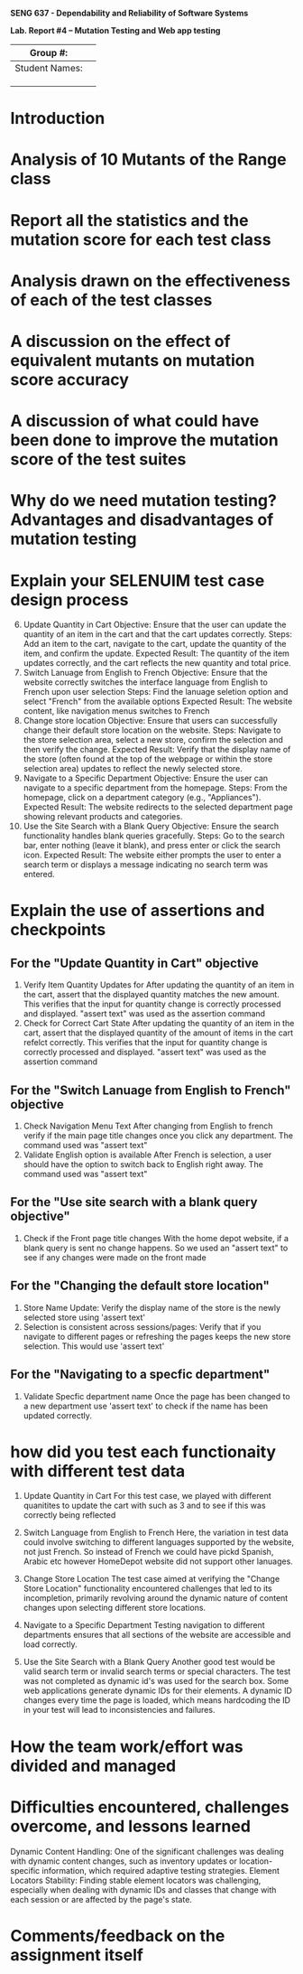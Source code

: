**SENG 637 - Dependability and Reliability of Software Systems**

**Lab. Report \#4 – Mutation Testing and Web app testing**

| Group \#:      |     |
| -------------- | --- |
| Student Names: |     |
|                |     |
|                |     |
|                |     |

# Introduction

# Analysis of 10 Mutants of the Range class 

# Report all the statistics and the mutation score for each test class

# Analysis drawn on the effectiveness of each of the test classes

# A discussion on the effect of equivalent mutants on mutation score accuracy

# A discussion of what could have been done to improve the mutation score of the test suites

# Why do we need mutation testing? Advantages and disadvantages of mutation testing

# Explain your SELENUIM test case design process
6. Update Quantity in Cart
      Objective: Ensure that the user can update the quantity of an item in the cart and that the cart updates correctly.
      Steps: Add an item to the cart, navigate to the cart, update the quantity of the item, and confirm the update.
      Expected Result: The quantity of the item updates correctly, and the cart reflects the new quantity and total price.
7. Switch Lanuage from English to French
      Objective: Ensure that the website correctly switches the interface language from English to French upon user selection
      Steps: Find the lanuage seletion option and select "French" from the available options
      Expected Result: The website content, like navigation menus switches to French
8. Change store location 
       Objective: Ensure that users can successfully change their default store location on the website.
       Steps: Navigate to the store selection area, select a new store, confirm the selection and then verify the change.
       Expected Result: Verify that the display name of the store (often found at the top of the webpage or within the store selection area) updates to reflect the newly selected store.
9. Navigate to a Specific Department
     Objective: Ensure the user can navigate to a specific department from the homepage.
     Steps: From the homepage, click on a department category (e.g., "Appliances").
     Expected Result: The website redirects to the selected department page showing relevant products and categories.
10. Use the Site Search with a Blank Query
     Objective: Ensure the search functionality handles blank queries gracefully.
     Steps: Go to the search bar, enter nothing (leave it blank), and press enter or click the search icon.
     Expected Result: The website either prompts the user to enter a search term or displays a message indicating no search term was entered.
# Explain the use of assertions and checkpoints
## For the "Update Quantity in Cart" objective
1. Verify Item Quantity Updates for 
   After updating the quantity of an item in the cart, assert that the displayed quantity matches the new amount. This verifies that the input for quantity change is correctly processed and displayed. "assert text" was used as the assertion command
2. Check for Correct Cart State
   After updating the quantity of an item in the cart, assert that the displayed quantity of the amount of items in the cart refelct correctly. This verifies that the input for quantity change is correctly processed and displayed. "assert text" was used as the assertion command
## For the "Switch Lanuage from English to French" objective
1. Check Navigation Menu Text
   After changing from English to french verify if the main page title changes once you click any department. The command used was "assert text"
2. Validate English option is available
   After French is selection, a user should have the option to switch back to English right away. The command used was "assert text"
## For the "Use site search with a blank query objective"
1. Check if the Front page title changes
   With the home depot website, if a blank query is sent no change happens. So we used an "assert text" to see if any changes were made on the front made
## For the "Changing the default store location"
1. Store Name Update: Verify the display name of the store is the newly selected store using 'assert text'
2. Selection is consistent across sessions/pages: Verify that if you navigate to different pages or refreshing the pages keeps the new store selection. This would use 'assert text'

## For the "Navigating to a specfic department"
1. Validate Specfic department name
   Once the page has been changed to a new department use 'assert text' to check if the name has been updated correctly. 

# how did you test each functionaity with different test data
1. Update Quantity in Cart
For this test case, we played with different quanitites to update the cart with such as 3 and to see if this was correctly being reflected

2. Switch Language from English to French
Here, the variation in test data could involve switching to different languages supported by the website, not just French. So instead of French we could have pickd Spanish, Arabic etc however HomeDepot website did not support other lanuages. 

3. Change Store Location
The test case aimed at verifying the "Change Store Location" functionality encountered challenges that led to its incompletion, primarily revolving around the dynamic nature of content changes upon selecting different store locations.

4. Navigate to a Specific Department
Testing navigation to different departments ensures that all sections of the website are accessible and load correctly.

5. Use the Site Search with a Blank Query
Another good test would be valid search term or invalid search terms or special characters. The test was not completed as dynamic id's was used for the search box. Some web applications generate dynamic IDs for their elements. A dynamic ID changes every time the page is loaded, which means hardcoding the ID in your test will lead to inconsistencies and failures.

# How the team work/effort was divided and managed

# Difficulties encountered, challenges overcome, and lessons learned
Dynamic Content Handling: One of the significant challenges was dealing with dynamic content changes, such as inventory updates or location-specific information, which required adaptive testing strategies.
Element Locators Stability: Finding stable element locators was challenging, especially when dealing with dynamic IDs and classes that change with each session or are affected by the page's state.
# Comments/feedback on the assignment itself
